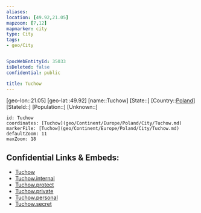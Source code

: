 ```yaml
---
aliases: 
location: [49.92,21.05]
mapzoom: [7,12] 
mapmarker: city 
type: City
tags:
- geo/City


SpocWebEntityId: 35033
isDeleted: false
confidential: public

title: Tuchow
---
```

[geo-lon::21.05]
[geo-lat::49.92]
[name::Tuchow]
[State::]
[Country::[Poland](geo/Continent/Europe/Poland.md)]
[StateId::]
[Population::]
[Unknown::]


```leaflet
id: Tuchow
coordinates: [Tuchow](geo/Continent/Europe/Poland/City/Tuchow.md)
markerFile: [Tuchow](geo/Continent/Europe/Poland/City/Tuchow.md)
defaultZoom: 11 
maxZoom: 18
```


## Confidential Links & Embeds: 
- [Tuchow](../../../../../../_public/geo/Continent/Europe/Poland/City/Tuchow.md) 
- [Tuchow.internal](../../../../../../_internal/geo/Continent/Europe/Poland/City/Tuchow.internal.md) 
- [Tuchow.protect](../../../../../../_protect/geo/Continent/Europe/Poland/City/Tuchow.protect.md) 
- [Tuchow.private](../../../../../../_private/geo/Continent/Europe/Poland/City/Tuchow.private.md) 
- [Tuchow.personal](../../../../../../_personal/geo/Continent/Europe/Poland/City/Tuchow.personal.md) 
- [Tuchow.secret](../../../../../../_secret/geo/Continent/Europe/Poland/City/Tuchow.secret.md) 
